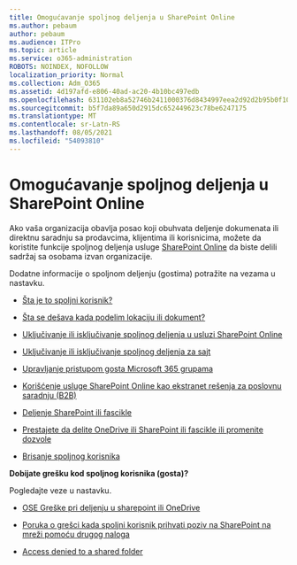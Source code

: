 ```yaml
---
title: Omogućavanje spoljnog deljenja u SharePoint Online
ms.author: pebaum
author: pebaum
ms.audience: ITPro
ms.topic: article
ms.service: o365-administration
ROBOTS: NOINDEX, NOFOLLOW
localization_priority: Normal
ms.collection: Adm_O365
ms.assetid: 4d197afd-e806-40ad-ac20-4b10bc497edb
ms.openlocfilehash: 631102eb8a52746b2411000376d8434997eea2d92d2b95b0f102acf2a75f9d2d
ms.sourcegitcommit: b5f7da89a650d2915dc652449623c78be6247175
ms.translationtype: MT
ms.contentlocale: sr-Latn-RS
ms.lasthandoff: 08/05/2021
ms.locfileid: "54093810"
---
```

# <a name="enable-external-sharing-in-sharepoint-online"></a>Omogućavanje spoljnog deljenja u SharePoint Online

Ako vaša organizacija obavlja posao koji obuhvata deljenje dokumenata ili direktnu saradnju sa prodavcima, klijentima ili korisnicima, možete da koristite funkcije spoljnog deljenja usluge [SharePoint Online](https://docs.microsoft.com/sharepoint/external-sharing-overview) da biste delili sadržaj sa osobama izvan organizacije.

Dodatne informacije o spoljnom deljenju (gostima) potražite na vezama u nastavku.

- [Šta je to spoljni korisnik?](https://docs.microsoft.com/sharepoint/external-sharing-overview#what-is-an-external-user)

- [Šta se dešava kada podelim lokaciju ili dokument?](https://docs.microsoft.com/sharepoint/external-sharing-overview#what-happens-when-i-share-a-site-or-document)

- [Uključivanje ili isključivanje spoljnog deljenja u usluzi SharePoint Online](https://docs.microsoft.com/sharepoint/turn-external-sharing-on-or-off)

- [Uključivanje ili isključivanje spoljnog deljenja za sajt](https://docs.microsoft.com/sharepoint/change-external-sharing-site)

- [Upravljanje pristupom gosta Microsoft 365 grupama](https://docs.microsoft.com/microsoft-365/admin/create-groups/manage-guest-access-in-groups)

- [Korišćenje usluge SharePoint Online kao ekstranet rešenja za poslovnu saradnju (B2B)](https://docs.microsoft.com/sharepoint/create-b2b-extranet)

- [Deljenje SharePoint ili fascikle](https://support.office.com/article/share-sharepoint-files-or-folders-1fe37332-0f9a-4719-970e-d2578da4941c)

- [Prestajete da delite OneDrive ili SharePoint ili fascikle ili promenite dozvole](https://support.office.com/article/stop-sharing-onedrive-or-sharepoint-files-or-folders-or-change-permissions-0a36470f-d7fe-40a0-bd74-0ac6c1e13323)

- [Brisanje spoljnog korisnika](https://docs.microsoft.com/sharepoint/remove-users#delete-a-guest-from-the-microsoft-365-admin-center)

**Dobijate grešku kod spoljnog korisnika (gosta)?**

Pogledajte veze u nastavku. 

- [OSE Greške pri deljenju u sharepoint ili OneDrive](https://docs.microsoft.com/sharepoint/sharepoint-onedrive-error-message)

- [Poruka o grešci kada spoljni korisnik prihvati poziv na SharePoint na mreži pomoću drugog naloga](https://docs.microsoft.com/sharepoint/support/sharing-and-permissions/error-when-external-user-accepts-an-invitation-by-using-another-account)

- [Access denied to a shared folder](https://docs.microsoft.com/sharepoint/support/sharing-and-permissions/cannot-access-shared-folder)
